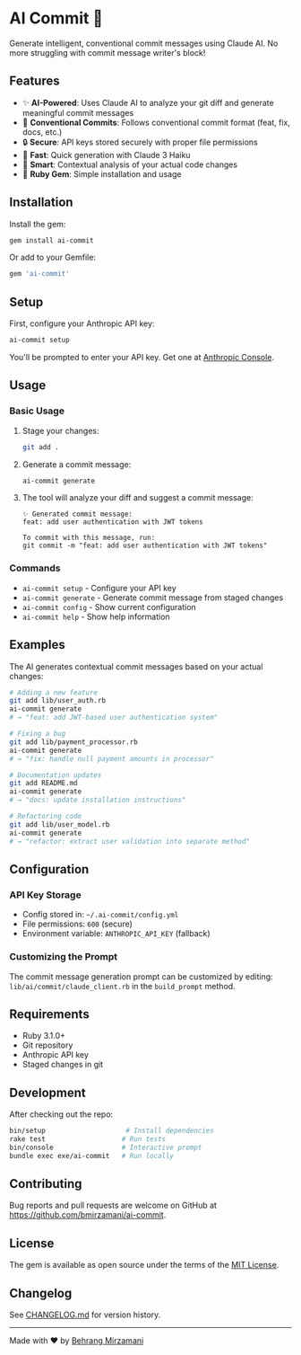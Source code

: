 # AI Commit 🤖

Generate intelligent, conventional commit messages using Claude AI. No more struggling with commit message writer's block!

## Features

- ✨ **AI-Powered**: Uses Claude AI to analyze your git diff and generate meaningful commit messages
- 📝 **Conventional Commits**: Follows conventional commit format (feat, fix, docs, etc.)
- 🔒 **Secure**: API keys stored securely with proper file permissions
- 🚀 **Fast**: Quick generation with Claude 3 Haiku
- 🎯 **Smart**: Contextual analysis of your actual code changes
- 💎 **Ruby Gem**: Simple installation and usage

## Installation

Install the gem:

```bash
gem install ai-commit
```

Or add to your Gemfile:

```ruby
gem 'ai-commit'
```

## Setup

First, configure your Anthropic API key:

```bash
ai-commit setup
```

You'll be prompted to enter your API key. Get one at [Anthropic Console](https://console.anthropic.com/).

## Usage

### Basic Usage

1. Stage your changes:
   ```bash
   git add .
   ```

2. Generate a commit message:
   ```bash
   ai-commit generate
   ```

3. The tool will analyze your diff and suggest a commit message:
   ```
   ✨ Generated commit message:
   feat: add user authentication with JWT tokens
   
   To commit with this message, run:
   git commit -m "feat: add user authentication with JWT tokens"
   ```

### Commands

- `ai-commit setup` - Configure your API key
- `ai-commit generate` - Generate commit message from staged changes
- `ai-commit config` - Show current configuration
- `ai-commit help` - Show help information

## Examples

The AI generates contextual commit messages based on your actual changes:

```bash
# Adding a new feature
git add lib/user_auth.rb
ai-commit generate
# → "feat: add JWT-based user authentication system"

# Fixing a bug
git add lib/payment_processor.rb
ai-commit generate  
# → "fix: handle null payment amounts in processor"

# Documentation updates
git add README.md
ai-commit generate
# → "docs: update installation instructions"

# Refactoring code
git add lib/user_model.rb
ai-commit generate
# → "refactor: extract user validation into separate method"
```

## Configuration

### API Key Storage
- Config stored in: `~/.ai-commit/config.yml`
- File permissions: `600` (secure)
- Environment variable: `ANTHROPIC_API_KEY` (fallback)

### Customizing the Prompt
The commit message generation prompt can be customized by editing:
`lib/ai/commit/claude_client.rb` in the `build_prompt` method.

## Requirements

- Ruby 3.1.0+
- Git repository
- Anthropic API key
- Staged changes in git

## Development

After checking out the repo:

```bash
bin/setup                    # Install dependencies
rake test                   # Run tests
bin/console                 # Interactive prompt
bundle exec exe/ai-commit   # Run locally
```

## Contributing

Bug reports and pull requests are welcome on GitHub at https://github.com/bmirzamani/ai-commit.

## License

The gem is available as open source under the terms of the [MIT License](https://opensource.org/licenses/MIT).

## Changelog

See [CHANGELOG.md](CHANGELOG.md) for version history.

---

Made with ❤️ by [Behrang Mirzamani](https://github.com/bmirzamani)
